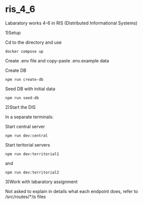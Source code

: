 # ris_4_6
Labaratory works 4-6 in RIS (Distributed Informational Systems)

1)Setup

Cd to the directory and use

`
docker compose up
`

Create .env file and copy-paste .env.example data

Create DB

`
npm run create-db
`

Seed DB with initial data

`
npm run seed-db
`

2)Start the DIS

In a separate terminals:

Start central server

`
npm run dev:central
`

Start teritorial servers

`
npm run dev:territorial1
`

and

`
npm run dev:territorial2
`

3)Work with labaratory assignment

Not asked to explain in details what each endpoint does, refer to /src/routes/*.ts files
